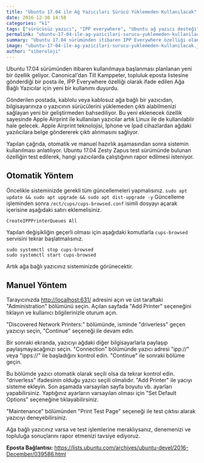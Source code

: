 ```yaml
---
title: "Ubuntu 17.04 ile Ağ Yazıcıları Sürücü Yüklemeden Kullanılacak"
date: 2016-12-30 14:58
categories: "k1"
tags: ["sürücüsüz yazıcı", "IPP everywhere", "Ubuntu ağ yazıcı desteği"]
permalink: "ubuntu-17-04-ile-ag-yazicilari-surucu-yuklemeden-kullanilacak"
summary: "Ubuntu 17.04 sürümünden itibaren IPP Everywhere özelliği olan ağ yazıcıları kullanılabilir olacak."
image: "ubuntu-17-04-ile-ag-yazicilari-surucu-yuklemeden-kullanilacak.jpg"
author: "siberoloji"
---
```

Ubuntu 17.04 sürümünden itibaren kullanılmaya başlanması planlanan yeni bir özellik geliyor.  Canonical'dan Till Kamppeter, topluluk eposta listesine gönderdiği bir posta ile, IPP Everywhere özelliği olarak ifade edilen Ağa Bağlı Yazıcılar için yeni bir kullanımı duyurdu.

Gönderilen postada, kablolu veya kablosuz ağa bağlı bir yazıcıdan, bilgisayarınıza o yazıcının sürücülerini yüklemeden çıktı alabilmenizi sağlayan yeni bir geliştirmeden bahsediliyor.
Bu yeni eklenecek özellik sayesinde Apple Airprint ile kullanılan yazıcılar artık Linux ile de kullanılablir hale gelecek. Apple Airprint teknolojisi, Iphone ve Ipad cihazlardan ağdaki yazılıcılara belge göndererek çıktı alınmasını sağlıyor.

Yapılan çağrıda, otomatik ve manuel hazırlık aşamasından sonra sistemin kullanılması anlatılıyor. Ubuntu 17.04 Zesty Zapus test sürümünde bulunan özelliğin test edilerek, hangi yazıcılarda çalıştığının rapor edilmesi isteniyor.

## Otomatik Yöntem
Öncelikle sisteminizde gerekli tüm güncellemeleri yapmalısınız. `sudo apt update && sudo apt upgrade && sudo apt dist-upgrade -y` Güncelleme işleminden sonra `/ect/cups/cups-browsed.conf` isimli dosyayı açarak içerisine aşağıdaki satırı eklemelisiniz.

```
CreateIPPPrinterQueues All
```

Yapılan değişikliğin geçerli olması için aşağıdaki komutlarla `cups-browsed` servisini tekrar başlatmalısınız.

```
sudo systemctl stop cups-browsed
sudo systemctl start cups-browsed
```

Artık ağa bağlı yazıcınız sisteminizde görünecektir.

## Manuel Yöntem
Tarayıcınızda <http://localhost:631/> adresini açın ve üst taraftaki "Administration" bölümünü seçin. Açılan sayfada "Add Printer" seçeneğini tıklayın ve kullanıcı bilgilerinizle oturum açın.

"Discovered Network Printers:" bölümünde, isminde "driverless" geçen yazıcıyı seçin, "Continue" seçeneği ile devam edin.

Bir sonraki ekranda, yazıcıyı ağdaki diğer bilgisayarlarla paylaşıp paylaşmayacağınızı seçin. "Connection" bölümünde yazıcı adresi "ipp://" veya "ipps://" ile başladığını kontrol edin. "Continue" ile sonraki bölüme geçin.

Bu bölümde yazıcı otomatik olarak seçili olsa da tekrar kontrol edin. "driverless" ifadesinin olduğu yazıcı seçili olmalıdır.  "Add Printer" ile yacıyı sisteme ekleyin. Son aşamada varsayılan sayfa boyutu vb. ayarları yapabilirsiniz. Yaptığınız ayarların varsayılan olması için "Set Default Options" seçeneğine tıklayabilirsiniz.

"Maintenance" bölümünden "Print Test Page" seçeneği ile test çıktısı alarak yazıcıyı deneyebilirsiniz.

Ağa bağlı yazıcınız varsa ve test işlemlerine meraklıysanız, denemenizi ve topluluğa sonuçlarını rapor etmenizi tavsiye ediyoruz.

**Eposta Bağlantısı:**  <https://lists.ubuntu.com/archives/ubuntu-devel/2016-December/039586.html>
